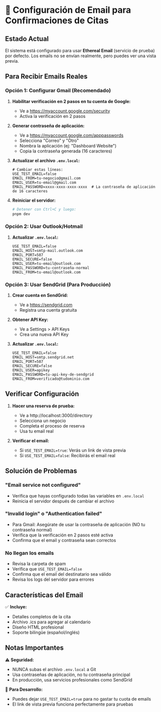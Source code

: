 # 📧 Configuración de Email para Confirmaciones de Citas

## Estado Actual
El sistema está configurado para usar **Ethereal Email** (servicio de prueba) por defecto. Los emails no se envían realmente, pero puedes ver una vista previa.

## Para Recibir Emails Reales

### Opción 1: Configurar Gmail (Recomendado)

1. **Habilitar verificación en 2 pasos en tu cuenta de Google:**
   - Ve a https://myaccount.google.com/security
   - Activa la verificación en 2 pasos

2. **Generar contraseña de aplicación:**
   - Ve a https://myaccount.google.com/apppasswords
   - Selecciona "Correo" y "Otro"
   - Nombra la aplicación (ej: "Dashboard Website")
   - Copia la contraseña generada (16 caracteres)

3. **Actualizar el archivo `.env.local`:**
   ```env
   # Cambiar estas líneas:
   USE_TEST_EMAIL=false
   EMAIL_FROM=tu-negocio@gmail.com
   EMAIL_USER=tu-email@gmail.com
   EMAIL_PASSWORD=xxxx-xxxx-xxxx-xxxx  # La contraseña de aplicación de 16 caracteres
   ```

4. **Reiniciar el servidor:**
   ```bash
   # Detener con Ctrl+C y luego:
   pnpm dev
   ```

### Opción 2: Usar Outlook/Hotmail

1. **Actualizar `.env.local`:**
   ```env
   USE_TEST_EMAIL=false
   EMAIL_HOST=smtp-mail.outlook.com
   EMAIL_PORT=587
   EMAIL_SECURE=false
   EMAIL_USER=tu-email@outlook.com
   EMAIL_PASSWORD=tu-contraseña-normal
   EMAIL_FROM=tu-email@outlook.com
   ```

### Opción 3: Usar SendGrid (Para Producción)

1. **Crear cuenta en SendGrid:**
   - Ve a https://sendgrid.com
   - Registra una cuenta gratuita

2. **Obtener API Key:**
   - Ve a Settings > API Keys
   - Crea una nueva API Key

3. **Actualizar `.env.local`:**
   ```env
   USE_TEST_EMAIL=false
   EMAIL_HOST=smtp.sendgrid.net
   EMAIL_PORT=587
   EMAIL_SECURE=false
   EMAIL_USER=apikey
   EMAIL_PASSWORD=tu-api-key-de-sendgrid
   EMAIL_FROM=verificado@tudominio.com
   ```

## Verificar Configuración

1. **Hacer una reserva de prueba:**
   - Ve a http://localhost:3000/directory
   - Selecciona un negocio
   - Completa el proceso de reserva
   - Usa tu email real

2. **Verificar el email:**
   - Si `USE_TEST_EMAIL=true`: Verás un link de vista previa
   - Si `USE_TEST_EMAIL=false`: Recibirás el email real

## Solución de Problemas

### "Email service not configured"
- Verifica que hayas configurado todas las variables en `.env.local`
- Reinicia el servidor después de cambiar el archivo

### "Invalid login" o "Authentication failed"
- Para Gmail: Asegúrate de usar la contraseña de aplicación (NO tu contraseña normal)
- Verifica que la verificación en 2 pasos esté activa
- Confirma que el email y contraseña sean correctos

### No llegan los emails
- Revisa la carpeta de spam
- Verifica que `USE_TEST_EMAIL=false`
- Confirma que el email del destinatario sea válido
- Revisa los logs del servidor para errores

## Características del Email

✅ **Incluye:**
- Detalles completos de la cita
- Archivo .ics para agregar al calendario
- Diseño HTML profesional
- Soporte bilingüe (español/inglés)

## Notas Importantes

⚠️ **Seguridad:**
- NUNCA subas el archivo `.env.local` a Git
- Usa contraseñas de aplicación, no tu contraseña principal
- En producción, usa servicios profesionales como SendGrid

📝 **Para Desarrollo:**
- Puedes dejar `USE_TEST_EMAIL=true` para no gastar tu cuota de emails
- El link de vista previa funciona perfectamente para pruebas